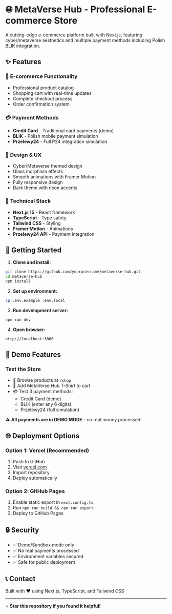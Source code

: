 # 🌐 MetaVerse Hub - Professional E-commerce Store

A cutting-edge e-commerce platform built with Next.js, featuring cyber/metaverse aesthetics and multiple payment methods including Polish BLIK integration.

## ✨ Features

### 🛒 **E-commerce Functionality**
- Professional product catalog
- Shopping cart with real-time updates
- Complete checkout process
- Order confirmation system

### 💳 **Payment Methods**
- **Credit Card** - Traditional card payments (demo)
- **BLIK** - Polish mobile payment simulation
- **Przelewy24** - Full P24 integration simulation

### 🎨 **Design & UX**
- Cyber/Metaverse themed design
- Glass morphism effects
- Smooth animations with Framer Motion
- Fully responsive design
- Dark theme with neon accents

### 🔧 **Technical Stack**
- **Next.js 15** - React framework
- **TypeScript** - Type safety
- **Tailwind CSS** - Styling
- **Framer Motion** - Animations
- **Przelewy24 API** - Payment integration

## 🚀 Getting Started

1. **Clone and install:**
```bash
git clone https://github.com/yourusername/metaverse-hub.git
cd metaverse-hub
npm install
```

2. **Set up environment:**
```bash
cp .env.example .env.local
```

3. **Run development server:**
```bash
npm run dev
```

4. **Open browser:**
```
http://localhost:3000
```

## 🎯 Demo Features

### Test the Store
- 🛒 Browse products at `/shop`
- 👕 Add MetaVerse Hub T-Shirt to cart
- 💳 Test 3 payment methods:
  - Credit Card (demo)
  - BLIK (enter any 6 digits)
  - Przelewy24 (full simulation)

⚠️ **All payments are in DEMO MODE** - no real money processed!

## 🌐 Deployment Options

### Option 1: Vercel (Recommended)
1. Push to GitHub
2. Visit [vercel.com](https://vercel.com)
3. Import repository
4. Deploy automatically

### Option 2: GitHub Pages
1. Enable static export in `next.config.ts`
2. Run `npm run build && npm run export`
3. Deploy to GitHub Pages

## 🔒 Security
- ✅ Demo/Sandbox mode only
- ✅ No real payments processed
- ✅ Environment variables secured
- ✅ Safe for public deployment

## 📞 Contact
Built with ❤️ using Next.js, TypeScript, and Tailwind CSS

---
⭐ **Star this repository if you found it helpful!**
